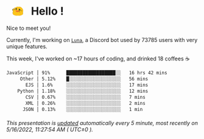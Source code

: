<h1>   <img src="./spoink.gif" style="vertical-align:middle;" width="30px">   Hello ! </h1>

Nice to meet you!

Currently, I'm working on <a href='https://github.com/Asgarrrr/Luna'>`Luna`</a>, a Discord bot used by 73785 users with very unique features.

This week, I've worked on ~17 hours of coding, and drinked 18 coffees ☕

```
JavaScript │ 91%      ██████████████████░░   16 hrs 42 mins
     Other │ 5.12%    █░░░░░░░░░░░░░░░░░░░   56 mins
       EJS │ 1.6%     ░░░░░░░░░░░░░░░░░░░░   17 mins
    Python │ 1.18%    ░░░░░░░░░░░░░░░░░░░░   12 mins
       CSV │ 0.67%    ░░░░░░░░░░░░░░░░░░░░   7 mins
       XML │ 0.26%    ░░░░░░░░░░░░░░░░░░░░   2 mins
      JSON │ 0.13%    ░░░░░░░░░░░░░░░░░░░░   1 min
```

###### This presentation is [updated](https://github.com/Asgarrrr) automatically every 5 minute, most recently on 5/16/2022, 11:27:54 AM ( UTC±0 ).